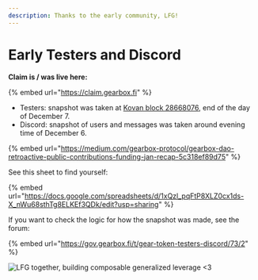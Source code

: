 ```yaml
---
description: Thanks to the early community, LFG!
---
```


# Early Testers and Discord

**Claim is / was live here:**

{% embed url="https://claim.gearbox.fi" %}

* Testers: snapshot was taken at [Kovan block 28668076](https://kovan.etherscan.io/block/28668076), end of the day of December 7.
* Discord: snapshot of users and messages was taken around evening time of December 6.

{% embed url="https://medium.com/gearbox-protocol/gearbox-dao-retroactive-public-contributions-funding-jan-recap-5c318ef89d75" %}

See this sheet to find yourself:

{% embed url="https://docs.google.com/spreadsheets/d/1xQzl_pqFtP8XLZ0cx1ds-X_nWu68sthTg8ELKEf3QDk/edit?usp=sharing" %}

If you want to check the logic for how the snapshot was made, see the forum:

{% embed url="https://gov.gearbox.fi/t/gear-token-testers-discord/73/2" %}

![LFG together, building composable generalized leverage <3](../../.gitbook/assets/IMG\_7648.PNG)

